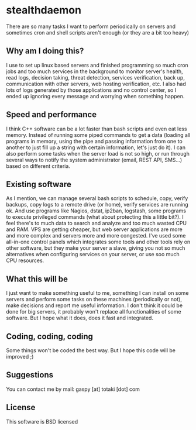 stealthdaemon
=============

There are so many tasks I want to perform periodically on servers and sometimes cron and shell scripts aren't enough (or they are a bit too heavy)

Why am I doing this?
--------------------
I use to set up linux based servers and finished programming so much cron jobs and too much services in the background to monitor server's health, read logs, decision taking, threat detection, services verification, back up, communication with other servers, web hosting verification, etc.
I also had lots of logs generated by those applications and no control center, so I ended up ignoring every message and worrying when something happen.

Speed and performance
---------------------
I think C++ software can be a lot faster than bash scripts and even eat less memory. Instead of running some piped commands to get a data (loading all programs in memory, using the pipe and passing information from one to another to just fill up a string with certain information, let's just do it). I can also perform some tasks when the server load is not so high, or run through several ways to notify the system administrator (email, REST API, SMS...) based on different criteria.

Existing software
-----------------
As I mention, we can manage several bash scripts to schedule, copy, verify backups, copy logs to a remote drive (or home), verify services are running ok. And use programs like Nagios, dstat, ip2ban, logstash, some programs to execute privileged commands (what about protecting this a little bit?). I feel there's to much data to search and analyze and too much wasted CPU and RAM. VPS are getting cheaper, but web server applications are more and more complex and servers more and more congested. 
I've used some all-in-one control panels which integrates some tools and other tools rely on other software, but they make your server a slave, giving you not so much alternatives when configuring services on your server, or use soo much CPU resources.

What this will be
-----------------
I just want to make something useful to me, something I can install on some servers and perform some tasks on these machines (periodically or not), make decisions and report me useful information. I don't think it could be done for big servers, it probably won't replace all functionalities of some software. But I hope what it does, does it fast and integrated.

Coding, coding, coding
----------------------
Some things won't be coded the best way. But I hope this code will be improved ;)

Suggestions
-----------
You can contact me by mail: gaspy [at] totaki [dot] com

License
-------
This software is BSD licensed

